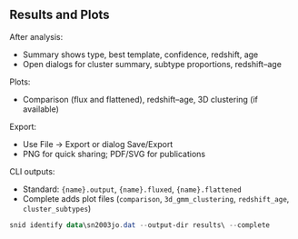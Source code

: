 ## Results and Plots

After analysis:
- Summary shows type, best template, confidence, redshift, age
- Open dialogs for cluster summary, subtype proportions, redshift–age

Plots:
- Comparison (flux and flattened), redshift–age, 3D clustering (if available)

Export:
- Use File → Export or dialog Save/Export
- PNG for quick sharing; PDF/SVG for publications

CLI outputs:
- Standard: `{name}.output`, `{name}.fluxed`, `{name}.flattened`
- Complete adds plot files (`comparison`, `3d_gmm_clustering`, `redshift_age`, `cluster_subtypes`)

```powershell
snid identify data\sn2003jo.dat --output-dir results\ --complete
```

